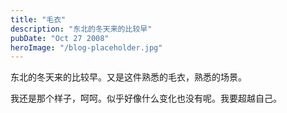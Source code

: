 ```yaml
---
title: "毛衣"
description: "东北的冬天来的比较早"
pubDate: "Oct 27 2008"
heroImage: "/blog-placeholder.jpg"
---
```

东北的冬天来的比较早。又是这件熟悉的毛衣，熟悉的场景。

我还是那个样子，呵呵。似乎好像什么变化也没有呢。我要超越自己。
